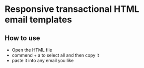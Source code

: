 # Responsive transactional HTML email templates

## How to use

* Open the HTML file
* commend + a to select all and then copy it
* paste it into any email you like